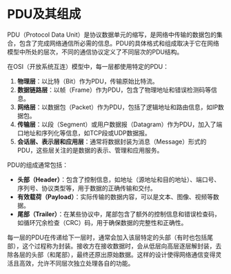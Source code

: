 # PDU及其组成
PDU（Protocol Data Unit）是协议数据单元的缩写，是网络中传输的数据包的集合，包含了完成网络通信所必需的信息。PDU的具体格式和组成取决于它在网络模型中所处的层次，不同的通信协议定义了不同层次的PDU结构。

在OSI（开放系统互连）模型中，每一层都使用特定的PDU：

1. **物理层**：以比特（Bit）作为PDU，传输原始比特流。
2. **数据链路层**：以帧（Frame）作为PDU，包含了物理地址和错误检测码等信息。
3. **网络层**：以数据包（Packet）作为PDU，包括了逻辑地址和路由信息，如IP数据包。
4. **传输层**：以段（Segment）或用户数据报（Datagram）作为PDU，加入了端口地址和序列化等信息，如TCP段或UDP数据报。
5. **会话层、表示层和应用层**：通常将数据封装为消息（Message）形式的PDU，这些层关注的是数据的表示、管理和应用服务。

PDU的组成通常包括：

- **头部（Header）**：包含了控制信息，如地址（源地址和目的地址）、端口号、序列号、协议类型等，用于数据的正确传输和交付。
- **有效载荷（Payload）**：实际传输的数据内容，可以是文本、图像、视频等数据。
- **尾部（Trailer）**：在某些协议中，尾部包含了额外的控制信息和错误检查码，如循环冗余检查（CRC）码，用于确保数据的完整性和正确性。

每一层的PDU在传递给下一层时，通常会加入该层特定的头部（有时也包括尾部），这个过程称为封装。接收方在接收数据时，会从低层向高层逐层解封装，去除各层的头部（和尾部），最终还原出原始数据。这样的设计使得网络通信变得灵活且高效，允许不同层次独立处理各自的功能。
